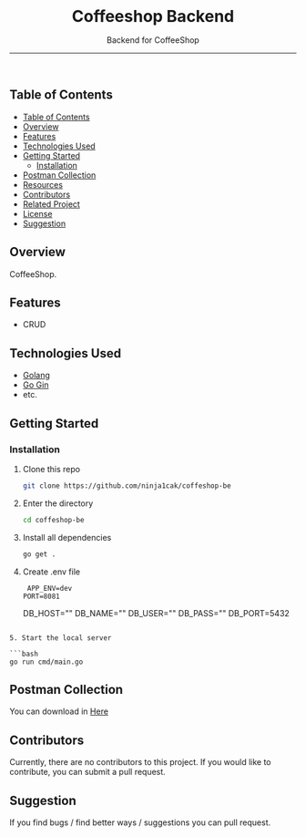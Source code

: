 <div align='center' style="text-align: center;">

<h1 style="border:0;margin:1rem">Coffeeshop Backend</h1>

Backend for CoffeeShop

<hr>
<br>

</div>

## Table of Contents

- [Table of Contents](#table-of-contents)
- [Overview](#overview)
- [Features](#features)
- [Technologies Used](#technologies-used)
- [Getting Started](#getting-started)
  - [Installation](#installation)
- [Postman Collection](#postman-collection)
- [Resources](#resources)
- [Contributors](#contributors)
- [Related Project](#related-projects)
- [License](#license)
- [Suggestion](#suggestion)

## Overview

CoffeeShop.

## Features

- CRUD

## Technologies Used

- [Golang](https://nodejs.org/en/docs)
- [Go Gin](https://expressjs.com/)
- etc.

## Getting Started

### Installation

1. Clone this repo

   ```bash
   git clone https://github.com/ninja1cak/coffeshop-be
   ```

2. Enter the directory

   ```bash
   cd coffeshop-be
   ```

3. Install all dependencies

   ```bash
   go get .
   ```

4. Create .env file

   ```env
    APP_ENV=dev
   PORT=8081
   ```

   DB_HOST=""
   DB_NAME=""
   DB_USER=""
   DB_PASS=""
   DB_PORT=5432

````

5. Start the local server

```bash
go run cmd/main.go
````

## Postman Collection

You can download in <a href='#'> Here </a>

## Contributors

Currently, there are no contributors to this project. If you would like to contribute, you can submit a pull request.

## Suggestion

If you find bugs / find better ways / suggestions you can pull request.
